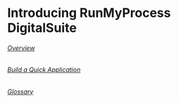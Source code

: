 # Introducing RunMyProcess DigitalSuite

###### [Overview](/Introducing_DigitalSuite/Overview)  

###### [Build a Quick Application](/Introducing_DigitalSuite/Build_a_Quick_Application)

###### [Glossary](/Introducing_DigitalSuite/Glossary)
